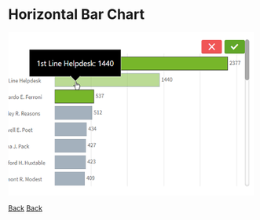 # Horizontal Bar Chart

![Horizontal Bar Chart](../../../assets/picassoHorizontalBarchart.png)

[Back](../QdtPicasso)
[Back](../)